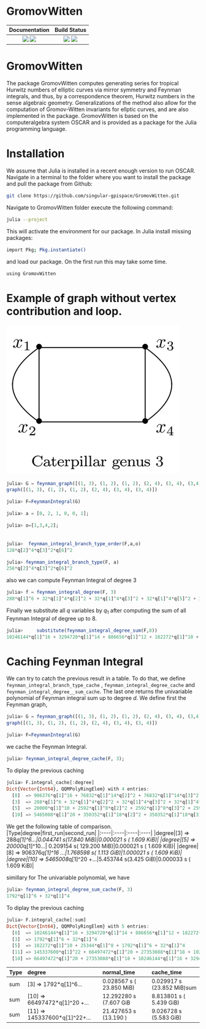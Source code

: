# GromovWitten

[docs-dev-img]: https://img.shields.io/badge/docs-dev-blue.svg
[docs-dev-url]: https://singular-gpispace.github.io/GromovWitten/dev/

[docs-stable-img]: https://img.shields.io/badge/docs-stable-blue.svg
[docs-stable-url]: https://singular-gpispace.github.io/GromovWitten/

[ga-img]: https://github.com/singular-gpispace/GromovWitten/actions/workflows/CI.yml/badge.svg?branch=main
[ga-url]: https://github.com/singular-gpispace/GromovWitten/actions/workflows/CI.yml?query=branch%3Amain

[codecov-img]: https://codecov.io/gh/singular-gpispace/GromovWitten/branch/main/graph/badge.svg
[codecov-url]: https://codecov.io/gh/singular-gpispace/GromovWitten

| **Documentation**                                                         | **Build Status**                                      |
|:-------------------------------------------------------------------------:|:-----------------------------------------------------:|
| [![][docs-stable-img]][docs-stable-url] [![][docs-dev-img]][docs-dev-url] | [![][ga-img]][ga-url] [![][codecov-img]][codecov-url] |

# GromovWitten

The package GromovWitten computes generating series for tropical Hurwitz numbers of elliptic curves via mirror symmetry and Feynman integrals, and thus, by a correspondence theorem, Hurwitz numbers in the sense algebraic geometry. Generalizations of the method also allow for the computation of Gromov-Witten invariants for ellptic curves, and are also implemented in the package. GromovWitten is based on the computeralgebra system OSCAR and is provided as a package for the Julia programming language.

# Installation

We assume that Julia is installed in a recent enough version to run OSCAR. Navigate in a terminal to the folder where you want to install the package and pull the package from Github:

```bash
git clone https://github.com/singular-gpispace/GromovWitten.git
```

Navigate to  GromovWitten  folder execute the following command:

```bash
julia --project
```

This will activate the environment for our package. In Julia install missing packages:

```bash
import Pkg; Pkg.instantiate()
```

and load our package. On the first run this may take some time.

```bash
using GromovWitten  
```


# Example of graph without vertex contribution and loop.

![alt text](docs/src/img/Cartepillar3.png)

```julia
julia> G = feynman_graph([(1, 3), (1, 2), (1, 2), (2, 4), (3, 4), (3,4)] )
graph([(1, 3), (1, 2), (1, 2), (2, 4), (3, 4), (3, 4)])
```

```julia
julia> F=FeynmanIntegral(G)
```

```julia
julia> a = [0, 2, 1, 0, 0, 1];
```

```julia
julia> o=[1,3,4,2];
```

```julia

julia>  feynman_integral_branch_type_order(F,a,o) 
128*q[2]^4*q[3]^2*q[6]^2
```

```julia
julia> feynman_integral_branch_type(F, a)  
256*q[2]^4*q[3]^2*q[6]^2
```
also we can compute Feynman Integral of degree 3

```julia
julia> f = feynman_integral_degree(F, 3)
288*q[1]^6 + 32*q[1]^4*q[2]^2 + 32*q[1]^4*q[3]^2 + 32*q[1]^4*q[5]^2 + 32*q[1]^4*q[6]^2 + 8*q[1]^2*q[2]^2*q[5]^2 + 8*q[1]^2*q[2]^2*q[6]^2 + 8*q[1]^2*q[3]^2*q[5]^2 + 8*q[1]^2*q[3]^2*q[6]^2 + 24*q[2]^6 + 152*q[2]^4*q[3]^2 + 8*q[2]^4*q[5]^2 + 8*q[2]^4*q[6]^2 + 152*q[2]^2*q[3]^4 + 32*q[2]^2*q[3]^2*q[5]^2 + 32*q[2]^2*q[3]^2*q[6]^2 + 32*q[2]^2*q[4]^4 + 8*q[2]^2*q[4]^2*q[5]^2 + 8*q[2]^2*q[4]^2*q[6]^2 + 8*q[2]^2*q[5]^4 + 32*q[2]^2*q[5]^2*q[6]^2 + 8*q[2]^2*q[6]^4 + 24*q[3]^6 + 8*q[3]^4*q[5]^2 + 8*q[3]^4*q[6]^2 + 32*q[3]^2*q[4]^4 + 8*q[3]^2*q[4]^2*q[5]^2 + 8*q[3]^2*q[4]^2*q[6]^2 + 8*q[3]^2*q[5]^4 + 32*q[3]^2*q[5]^2*q[6]^2 + 8*q[3]^2*q[6]^4 + 288*q[4]^6 + 32*q[4]^4*q[5]^2 + 32*q[4]^4*q[6]^2 + 24*q[5]^6 + 152*q[5]^4*q[6]^2 + 152*q[5]^2*q[6]^4 + 24*q[6]^6
```
Finally we substitute all $q$  variables by $q_{1}$ after computing the sum of all Feynman Integral of degree up to 8.

```julia
julia>     substitute(feynman_integral_degree_sum(F,8))
10246144*q[1]^16 + 3294720*q[1]^14 + 886656*q[1]^12 + 182272*q[1]^10 + 25344*q[1]^8 + 1792*q[1]^6 + 32*q[1]^4
```


# Caching Feynman Integral

We can try to catch the previous result in a table. 
To do that, we define `feynman_integral_branch_type_cache` , `feynman_integral_degree_cache` and  `feynman_integral_degree__sum_cache`. The last one returns the univariable polynomial of Feynman integral sum up to degree $d$.
We define first the Feynman graph, 
```julia
julia> G = feynman_graph([(1, 3), (1, 2), (1, 2), (2, 4), (3, 4), (3,4)] )
graph([(1, 3), (1, 2), (1, 2), (2, 4), (3, 4), (3, 4)])
```

```julia
julia> F=FeynmanIntegral(G)
```
we cache the Feynman Integral.
```julia
julia> feynman_integral_degree_cache(F, 3);
```
To diplay the previous caching 
```julia
julia> F.integral_cache[:degree]
Dict{Vector{Int64}, QQMPolyRingElem} with 4 entries:
  [8]  => 906376*q[1]^16 + 76832*q[1]^14*q[2]^2 + 76832*q[1]^14*q[3]^2 + 76832*…
  [3]  => 288*q[1]^6 + 32*q[1]^4*q[2]^2 + 32*q[1]^4*q[3]^2 + 32*q[1]^4*q[5]^2 +…
  [5]  => 20000*q[1]^10 + 2592*q[1]^8*q[2]^2 + 2592*q[1]^8*q[3]^2 + 2592*q[1]^8…
  [10] => 5465008*q[1]^20 + 350352*q[1]^18*q[2]^2 + 350352*q[1]^18*q[3]^2 + 350…
```
We get the following table of comparison.
|Type|degree|first_run|second_run|
|:----|:----|:----|:----|
|degree|[3] => 288*q[1]^6…|0.044741 s(17.840 MiB)|0.000021 s ( 1.609 KiB)|
|degree|[5] => 20000*q[1]^10…| 0.209154 s( 129.200 MiB)|0.000021 s ( 1.609 KiB)|
|degree| [8] => 906376*q[1]^16 …|1.768598 s( 1.113 GiB)|1.000021 s ( 1.609 KiB)|
|degree|[10] => 5465008*q[1]^20 +…|5.453744 s(3.425 GiB)|0.000033 s ( 1.609 KiB)|


simillary for The univariable polynomial, we have 
```julia
julia> feynman_integral_degree_sum_cache(F, 3)
1792*q[1]^6 + 32*q[1]^4
```
To diplay the previous caching 
```julia
julia> F.integral_cache[:sum]
Dict{Vector{Int64}, QQMPolyRingElem} with 5 entries:
  [8]  => 10246144*q[1]^16 + 3294720*q[1]^14 + 886656*q[1]^12 + 182272*q[1]^10 …
  [3]  => 1792*q[1]^6 + 32*q[1]^4
  [5]  => 182272*q[1]^10 + 25344*q[1]^8 + 1792*q[1]^6 + 32*q[1]^4
  [11] => 145337600*q[1]^22 + 66497472*q[1]^20 + 27353088*q[1]^18 + 10246144*q[…
  [10] => 66497472*q[1]^20 + 27353088*q[1]^18 + 10246144*q[1]^16 + 3294720*q[1]…
```

|Type|degree|normal_time|cache_time|
|:----|:----|:----|:----|
|sum| [3] => 1792*q[1]^6…|  0.028567 s ( 23.850 MiB) |  0.029917 s (23.852 MiB)sum|[5] => 182272*q[1]^10…|  0.337313 s (203.303 MiB) |  0.293910 s (179.465 MiB)sum|[8] => 10246144*q[1]^16  …|  3.529455 s  (2.169 GiB)| 3.210641 s (1.970 GiB|
|sum|[10] => 66497472*q[1]^20  +…| 12.292280 s (7.607 GiB| 8.813801 s ( 5.439 GiB)|
|sum |[11] => 145337600*q[1]^22+…|21.427653 s (13.190 )|9.026728 s (5.583 GiB)|
